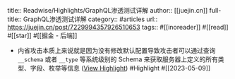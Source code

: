 title:: Readwise/Highlights/GraphQL渗透测试详解
author:: [[juejin.cn]]
full-title:: GraphQL渗透测试详解
category:: #articles
url:: https://juejin.cn/post/7229994357926510653
tags:: #[[inoreader]] #[[read]] #[[star]] #[[掘金 - 后端]]

- 内省攻击本质上来说就是因为没有修改默认配置导致攻击者可以通过查询 `__schema` 或者 `__type` 等系统级别的 Schema 来获取服务器上定义的所有类型、字段、枚举等信息 ([View Highlight](https://read.readwise.io/read/01gzz17trr9centwmce4zz86q3)) #Highlight #[[2023-05-09]]